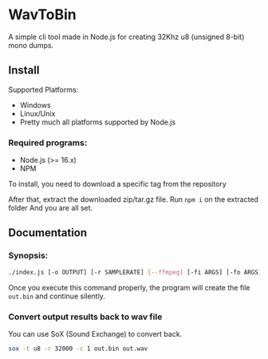 # WavToBin

A simple cli tool made in Node.js for creating 32Khz u8 (unsigned 8-bit) mono dumps.

## Install

Supported Platforms:

- Windows
- Linux/Unix
- Pretty much all platforms supported by Node.js

### Required programs:

- Node.js (>= 16.x)
- NPM

To install, you need to download a specific tag from the repository

After that, extract the downloaded zip/tar.gz file.
Run `npm i` on the extracted folder
And you are all set.

## Documentation

### Synopsis:

```sh
./index.js [-o OUTPUT] [-r SAMPLERATE] [--ffmpeg] [-fi ARGS] [-fo ARGS] FILE
```

Once you execute this command properly, the program will create the file `out.bin` and continue silently.

### Convert output results back to wav file

You can use SoX (Sound Exchange) to convert back.

```sh
sox -t u8 -r 32000 -c 1 out.bin out.wav
```
